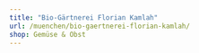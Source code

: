 ```yaml
---
title: "Bio-Gärtnerei Florian Kamlah"
url: /muenchen/bio-gaertnerei-florian-kamlah/
shop: Gemüse & Obst
---
```

